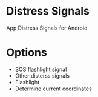 # Distress Signals
App Distress Signals for Android

# Options
- SOS flashlight signal
- Other disterss signals
- Flashlight
- Determine current coordinates

